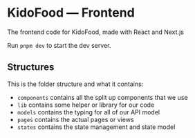 # KidoFood — Frontend

The frontend code for KidoFood, made with React and Next.js

Run `pnpm dev` to start the dev server.

## Structures
This is the folder structure and what it contains:
- `components` contains all the split up components that we use
- `lib` contains some helper or library for our code
- `models` contains the typing for all of our API model
- `pages` contains the actual pages or views
- `states` contains the state management and state model
